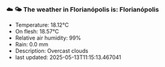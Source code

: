 ### ☁️ 🌤️  The weather in Florianópolis is: Florianópolis

- Temperature: 18.12°C
- On flesh: 18.57°C
- Relative air humidity: 99%
- Rain: 0.0 mm
- Description: Overcast clouds
- last updated: 2025-05-13T11:15:13.467041
